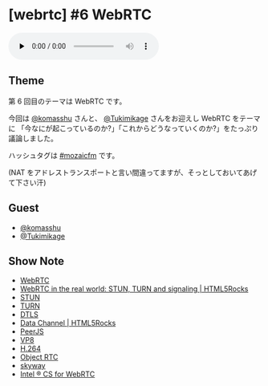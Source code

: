 # [webrtc] #6 WebRTC

<audio preload=none controls src=http://files.mozaic.fm/mozaic-ep6.m4a></audio>


## Theme

第 6 回目のテーマは WebRTC です。

今回は [@komasshu](https://twitter.com/komasshu) さんと、 [@Tukimikage](https://twitter.com/Tukimikage) さんをお迎えし WebRTC をテーマに 「今なにが起こっているのか?」「これからどうなっていくのか?」をたっぷり議論しました。

ハッシュタグは [#mozaicfm](https://twitter.com/search?q=mozaicfm&src=hash) です。

(NAT をアドレストランスポートと言い間違ってますが、そっとしておいてあげて下さい汗)


## Guest

- [@komasshu](https://twitter.com/komasshu)
- [@Tukimikage](https://twitter.com/Tukimikage)


## Show Note

- [WebRTC](http://t.umblr.com/redirect?z=http%3A%2F%2Fwww.webrtc.org%2F&t=ZTI3NDE1ZjZjNDAxNzE2ZDg5NmFiMTgxN2NmNWMyOTYwYTk0ZWIyYyxWalY2d1lFQQ%3D%3D)
- [WebRTC in the real world: STUN, TURN and signaling | HTML5Rocks](http://t.umblr.com/redirect?z=http%3A%2F%2Fwww.html5rocks.com%2Fen%2Ftutorials%2Fwebrtc%2Finfrastructure%2F&t=MTUwNjk5ODc2OWE0ZTA2OGM0NWMwYjVkYmMzZmNlZjUyN2U2NmE5YyxWalY2d1lFQQ%3D%3D)
- [STUN](http://t.umblr.com/redirect?z=http%3A%2F%2Ftools.ietf.org%2Fhtml%2Frfc3489&t=ODFkOGRjMzczOTgzNzMzMGYxZWE1ZDhlOWU4ZTk4NDFjMjFlOGNlNixWalY2d1lFQQ%3D%3D)
- [TURN](http://t.umblr.com/redirect?z=http%3A%2F%2Ftools.ietf.org%2Fhtml%2Frfc5766&t=MGVhZTYzOGE0NGU0MDMzNWQ1N2ViN2FkM2YwNjZjYmQ1YjU4NzZkYixWalY2d1lFQQ%3D%3D)
- [DTLS](http://t.umblr.com/redirect?z=http%3A%2F%2Ftools.ietf.org%2Fhtml%2Frfc6347&t=ZmE4NGFiZjljODk5MDA0ZjAzODQzZTUwMDBhMzBhOGM5ZDQwY2RiZCxWalY2d1lFQQ%3D%3D)
- [Data Channel | HTML5Rocks](http://t.umblr.com/redirect?z=http%3A%2F%2Fwww.html5rocks.com%2Fja%2Ftutorials%2Fwebrtc%2Fdatachannels%2F&t=ODNiNWQzZmMzYjUwY2U0NzNkNGYzZmJjYmZhODI3ODRkNzQzMTNkYSxWalY2d1lFQQ%3D%3D)
- [PeerJS](http://t.umblr.com/redirect?z=http%3A%2F%2Fpeerjs.com%2F&t=OWUyMTFmMWRiMWFlY2YwYjc5YjVmOTBkZTU4NjIyNzNlNmU2YTM4NSxWalY2d1lFQQ%3D%3D)
- [VP8](http://t.umblr.com/redirect?z=http%3A%2F%2Fja.wikipedia.org%2Fwiki%2FVP8&t=ZTcxZTdjMmRhMmE0NWZkZmFlYjFjMWI5N2U3ZTRlNTZmMTlmZWY0MixWalY2d1lFQQ%3D%3D)
- [H.264](http://t.umblr.com/redirect?z=http%3A%2F%2Fja.wikipedia.org%2Fwiki%2FH264&t=YjAyNmJmNjU0NTJhN2U2NmI3ZTg3NDUxYTYyYWQxNGFkYzc0MTY5ZCxWalY2d1lFQQ%3D%3D)
- [Object RTC](http://t.umblr.com/redirect?z=http%3A%2F%2Fortc.org%2F&t=NzA2NGRmNmIzNjRiZTZlYjUwZTM4NmJmNGRlODgzYzM4NjgyZDg2YyxWalY2d1lFQQ%3D%3D)
- [skyway](http://t.umblr.com/redirect?z=http%3A%2F%2Fnttcom.github.io%2Fskyway%2F&t=MjQ3MzRhNjZmNTM0Yzk5NGM4Zjc1NDQ5OGYwZjQyY2U4Y2JmNWI4NSxWalY2d1lFQQ%3D%3D)
- [Intel ® CS for WebRTC](http://t.umblr.com/redirect?z=https%3A%2F%2Fsoftware.intel.com%2Fsites%2Flandingpage%2Fwebrtc%2F&t=YmI3ZTA5ZTA3Zjg5ZWI4Y2RkMTA0OWFhNWM1OGUxMjg1N2U5YWMwMSxWalY2d1lFQQ%3D%3D)
